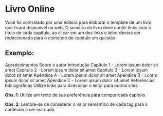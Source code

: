 # Livro Online

Você foi contratado por uma editora para elaborar o template de um livro que ficará disponível na web.
O sumário do livro deve conter links com o título de cada capítulo, ao clicar em um dos links o leitor deverá ser redirecionado para o conteúdo do capítulo em questão.

## Exemplo:

Agradecimentos
Sobre o autor
Introdução
Capítulo 1 - Lorem ipsum dolor sit amet
Capítulo 2 - Lorem ipsum dolor sit amet
Capítulo 3 - Lorem ipsum dolor sit amet
Apêndice A - Lorem ipsum dolor sit amet
Apêndice B - Lorem ipsum dolor sit amet
Apêndice C - Lorem ipsum dolor sit amet
Referências bibliográficas
 Utilize links para direcionar o leitor para outros sites

**Obs. 1**: Utilize um texto de sua preferência para compor cada capítulo.

**Obs. 2**: Lembre-se de considerar o valor semântico de cada tag para o conteúdo a ser marcado.
